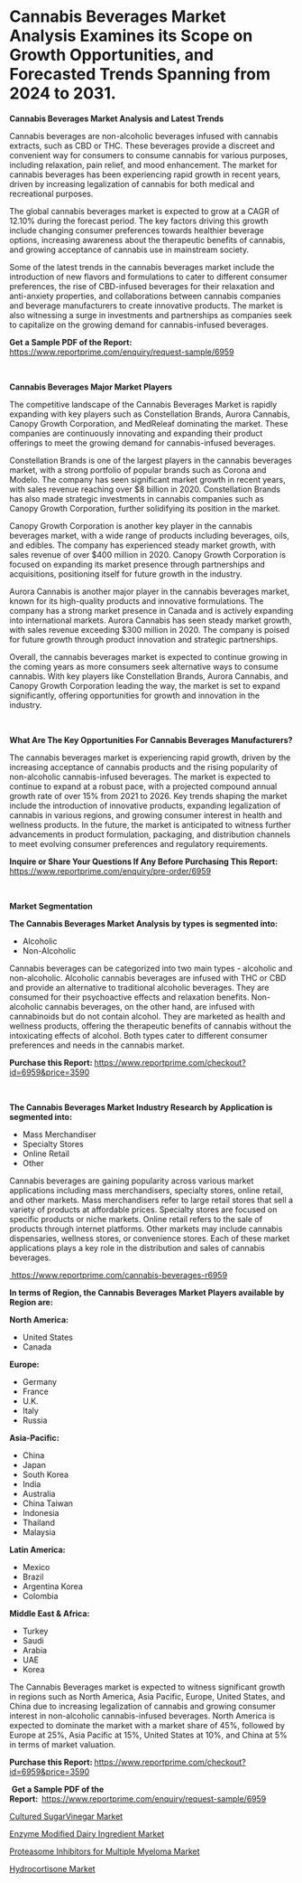 <p><h1>Cannabis Beverages Market Analysis Examines its Scope on Growth Opportunities, and Forecasted Trends Spanning from 2024 to 2031.</h1></p><p><strong>Cannabis Beverages Market Analysis and Latest Trends</strong></p>
<p><p>Cannabis beverages are non-alcoholic beverages infused with cannabis extracts, such as CBD or THC. These beverages provide a discreet and convenient way for consumers to consume cannabis for various purposes, including relaxation, pain relief, and mood enhancement. The market for cannabis beverages has been experiencing rapid growth in recent years, driven by increasing legalization of cannabis for both medical and recreational purposes.</p><p>The global cannabis beverages market is expected to grow at a CAGR of 12.10% during the forecast period. The key factors driving this growth include changing consumer preferences towards healthier beverage options, increasing awareness about the therapeutic benefits of cannabis, and growing acceptance of cannabis use in mainstream society.</p><p>Some of the latest trends in the cannabis beverages market include the introduction of new flavors and formulations to cater to different consumer preferences, the rise of CBD-infused beverages for their relaxation and anti-anxiety properties, and collaborations between cannabis companies and beverage manufacturers to create innovative products. The market is also witnessing a surge in investments and partnerships as companies seek to capitalize on the growing demand for cannabis-infused beverages.</p></p>
<p><strong>Get a Sample PDF of the Report:&nbsp;</strong> <a href="https://www.reportprime.com/enquiry/request-sample/6959">https://www.reportprime.com/enquiry/request-sample/6959</a></p>
<p>&nbsp;</p>
<p><strong>Cannabis Beverages Major Market Players</strong></p>
<p><p>The competitive landscape of the Cannabis Beverages Market is rapidly expanding with key players such as Constellation Brands, Aurora Cannabis, Canopy Growth Corporation, and MedReleaf dominating the market. These companies are continuously innovating and expanding their product offerings to meet the growing demand for cannabis-infused beverages.</p><p>Constellation Brands is one of the largest players in the cannabis beverages market, with a strong portfolio of popular brands such as Corona and Modelo. The company has seen significant market growth in recent years, with sales revenue reaching over $8 billion in 2020. Constellation Brands has also made strategic investments in cannabis companies such as Canopy Growth Corporation, further solidifying its position in the market.</p><p>Canopy Growth Corporation is another key player in the cannabis beverages market, with a wide range of products including beverages, oils, and edibles. The company has experienced steady market growth, with sales revenue of over $400 million in 2020. Canopy Growth Corporation is focused on expanding its market presence through partnerships and acquisitions, positioning itself for future growth in the industry.</p><p>Aurora Cannabis is another major player in the cannabis beverages market, known for its high-quality products and innovative formulations. The company has a strong market presence in Canada and is actively expanding into international markets. Aurora Cannabis has seen steady market growth, with sales revenue exceeding $300 million in 2020. The company is poised for future growth through product innovation and strategic partnerships.</p><p>Overall, the cannabis beverages market is expected to continue growing in the coming years as more consumers seek alternative ways to consume cannabis. With key players like Constellation Brands, Aurora Cannabis, and Canopy Growth Corporation leading the way, the market is set to expand significantly, offering opportunities for growth and innovation in the industry.</p></p>
<p>&nbsp;</p>
<p><strong>What Are The Key Opportunities For Cannabis Beverages Manufacturers?</strong></p>
<p><p>The cannabis beverages market is experiencing rapid growth, driven by the increasing acceptance of cannabis products and the rising popularity of non-alcoholic cannabis-infused beverages. The market is expected to continue to expand at a robust pace, with a projected compound annual growth rate of over 15% from 2021 to 2026. Key trends shaping the market include the introduction of innovative products, expanding legalization of cannabis in various regions, and growing consumer interest in health and wellness products. In the future, the market is anticipated to witness further advancements in product formulation, packaging, and distribution channels to meet evolving consumer preferences and regulatory requirements.</p></p>
<p><strong>Inquire or Share Your Questions If Any Before Purchasing This Report:</strong> <a href="https://www.reportprime.com/enquiry/pre-order/6959">https://www.reportprime.com/enquiry/pre-order/6959</a></p>
<p>&nbsp;</p>
<p><strong>Market Segmentation</strong></p>
<p><strong>The Cannabis Beverages Market Analysis by types is segmented into:</strong></p>
<p><ul><li>Alcoholic</li><li>Non-Alcoholic</li></ul></p>
<p><p>Cannabis beverages can be categorized into two main types - alcoholic and non-alcoholic. Alcoholic cannabis beverages are infused with THC or CBD and provide an alternative to traditional alcoholic beverages. They are consumed for their psychoactive effects and relaxation benefits. Non-alcoholic cannabis beverages, on the other hand, are infused with cannabinoids but do not contain alcohol. They are marketed as health and wellness products, offering the therapeutic benefits of cannabis without the intoxicating effects of alcohol. Both types cater to different consumer preferences and needs in the cannabis market.</p></p>
<p><strong>Purchase this Report:&nbsp;</strong><a href="https://www.reportprime.com/checkout?id=6959&price=3590">https://www.reportprime.com/checkout?id=6959&price=3590</a></p>
<p>&nbsp;</p>
<p><strong>The Cannabis Beverages Market Industry Research by Application is segmented into:</strong></p>
<p><ul><li>Mass Merchandiser</li><li>Specialty Stores</li><li>Online Retail</li><li>Other</li></ul></p>
<p><p>Cannabis beverages are gaining popularity across various market applications including mass merchandisers, specialty stores, online retail, and other markets. Mass merchandisers refer to large retail stores that sell a variety of products at affordable prices. Specialty stores are focused on specific products or niche markets. Online retail refers to the sale of products through internet platforms. Other markets may include cannabis dispensaries, wellness stores, or convenience stores. Each of these market applications plays a key role in the distribution and sales of cannabis beverages.</p></p>
<p><a href="https://www.reportprime.com/cannabis-beverages-r6959">&nbsp;https://www.reportprime.com/cannabis-beverages-r6959</a></p>
<p><strong>In terms of Region, the Cannabis Beverages Market Players available by Region are:</strong></p>
<p>
    <p> <strong> North America: </strong>
        <ul>
            <li>United States</li>
            <li>Canada</li>
        </ul>
        </p> 
    <p> <strong> Europe: </strong>
        <ul>
            <li>Germany</li>
            <li>France</li>
            <li>U.K.</li>
            <li>Italy</li>
            <li>Russia</li>
        </ul>
        </p> 
    <p> <strong> Asia-Pacific: </strong>
        <ul>
            <li>China</li>
            <li>Japan</li>
            <li>South Korea</li>
            <li>India</li>
            <li>Australia</li>
            <li>China Taiwan</li>
            <li>Indonesia</li>
            <li>Thailand</li>
            <li>Malaysia</li>
        </ul>
        </p> 
    <p> <strong> Latin America: </strong>
        <ul>
            <li>Mexico</li>
            <li>Brazil</li>
            <li>Argentina Korea</li>
            <li>Colombia</li>
        </ul>
        </p> 
    <p> <strong> Middle East & Africa: </strong>
        <ul>
            <li>Turkey</li>
            <li>Saudi</li>
            <li>Arabia</li>
            <li>UAE</li>
            <li>Korea</li>
        </ul>
    </p>
    </p>
<p><p>The Cannabis Beverages market is expected to witness significant growth in regions such as North America, Asia Pacific, Europe, United States, and China due to increasing legalization of cannabis and growing consumer interest in non-alcoholic cannabis-infused beverages. North America is expected to dominate the market with a market share of 45%, followed by Europe at 25%, Asia Pacific at 15%, United States at 10%, and China at 5% in terms of market valuation.</p></p>
<p><strong>Purchase this Report: </strong><a href="https://www.reportprime.com/checkout?id=6959&price=3590">https://www.reportprime.com/checkout?id=6959&price=3590</a></p>
<p>&nbsp;<strong>Get a Sample PDF of the Report:&nbsp;&nbsp;</strong><a href="https://www.reportprime.com/enquiry/request-sample/6959">https://www.reportprime.com/enquiry/request-sample/6959</a></p>
<p><strong></strong></p>
<p><p><a href="https://github.com/provorikovar/Market-Research-Report-List-5/blob/main/cultured-sugarvinegar-market.md">Cultured SugarVinegar Market</a></p><p><a href="https://github.com/angelajermaine/Market-Research-Report-List-4/blob/main/enzyme-modified-dairy-ingredient-market.md">Enzyme Modified Dairy Ingredient Market</a></p><p><a href="https://issuu.com/reportprime-2/docs/proteasome-inhibitors-for-multiple-myeloma-market-">Proteasome Inhibitors for Multiple Myeloma Market</a></p><p><a href="https://issuu.com/reportprime-2/docs/hydrocortisone-market-size-2030.pptx">Hydrocortisone Market</a></p></p>
